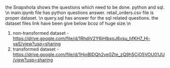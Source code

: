 the Snapshota shows the questions which need to be done. python and sql. \n
main.ipynb file has python questions answer. retail_orders.csv file is proper dataset. \n
query.sql has answer for the sql related questions. the dataset files link have been give below bcoz of huge size.\n
1) non-transformed dataset - https://drive.google.com/file/d/1RhdiV2Y6jHlbxoJ6vsu_hfKH7_Hj-yaS/view?usp=sharing
2) transformed dataset - https://drive.google.com/file/d/1HjoBIDQh2ve0Zte_zQ9h5CjO5VOU01JU/view?usp=sharing

